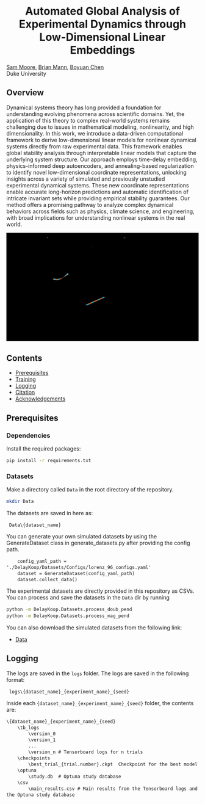 <h1 align="center">Automated Global Analysis of Experimental Dynamics through Low-Dimensional Linear Embeddings</h1>


[Sam Moore](https://samavmoore.github.io/), [Brian Mann](https://mems.duke.edu/people/brian-mann/), [Boyuan Chen](http://boyuanchen.com/)
<br>
Duke University
<br>
## Overview
Dynamical systems theory has long provided a foundation for understanding evolving phenomena across scientific domains. Yet, the application of this theory to complex real-world systems remains challenging due to issues in mathematical modeling, nonlinearity, and high dimensionality. In this work, we introduce a data-driven computational framework to derive low-dimensional linear models for nonlinear dynamical systems directly from raw experimental data. This framework enables global stability analysis through interpretable linear models that capture the underlying system structure. Our approach employs time-delay embedding, physics-informed deep autoencoders, and annealing-based regularization to identify novel low-dimensional coordinate representations, unlocking insights across a variety of simulated and previously unstudied experimental dynamical systems. These new coordinate representations enable accurate long-horizon predictions and automatic identification of intricate invariant sets while providing empirical stability guarantees. Our method offers a promising pathway to analyze complex dynamical behaviors across fields such as physics, climate science, and engineering, with broad implications for understanding nonlinear systems in the real world.
<div style="text-align: center;">
  <img src="./DelayKoop/linearization.gif" alt="Linearization" width="600">
</div>

## Contents
- [Prerequisites](#prerequisites)
- [Training](#training)
- [Logging](#logging)
- [Citation](#citation)
- [Acknowledgements](#acknowledgements)
## Prerequisites
### Dependencies

Install the required packages:

```bash
pip install -r requirements.txt
```
### Datasets
Make a directory called `Data` in the root directory of the repository.
```bash
mkdir Data
```
The datasets are saved in here as:
```
 Data\{dataset_name}
```
You can generate your own simulated datasets by using the GenerateDataset class in generate_datasets.py after providing the config path.
```
    config_yaml_path = './DelayKoop/Datasets/Configs/lorenz_96_configs.yaml'
    dataset = GenerateDataset(config_yaml_path)
    dataset.collect_data()
```
The experimental datasets are directly provided in this repository as CSVs. You can process and save the datasets in the `Data` dir by running
``` bash
python -m DelayKoop.Datasets.process_doub_pend
python -m DelayKoop.Datasets.process_mag_pend
```
You can also download the simulated datasets from the following link:
- [Data](url)

## Logging
The logs are saved in the `logs` folder. The logs are saved in the following format:
```
 logs\{dataset_name}_{experiment_name}_{seed}
```
Inside each `{dataset_name}_{experiment_name}_{seed}` folder, the contents are:
```
\{dataset_name}_{experiment_name}_{seed}
    \tb_logs
        \version_0  
        \version_1
        ...
        \version_n # Tensorboard logs for n trials
    \checkpoints
        \best_trial_{trial.number}.ckpt  Checkpoint for the best model
    \optuna
        \study.db  # Optuna study database
    \csv
        \main_results.csv # Main results from the Tensorboard logs and the Optuna study database
```